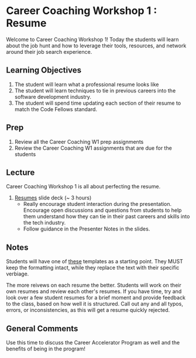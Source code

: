 # Career Coaching Workshop 1 : Resume

Welcome to Career Coaching Workshop 1! Today the students will learn about the job hunt and how to leverage their tools,  resources, and network around their job search experience. 

## Learning Objectives

1. The student will learn what a professional resume looks like
2. The student will learn techniques to tie in previous careers into the software development industry.
3. The student will spend time updating each section of their resume to match the Code Fellows standard. 

## Prep

1. Review all the Career Coaching W1 prep assignments
2. Review the Career Coaching W1 assignments that are due for the students

## Lecture

Career Coaching Workshop 1 is all about perfecting the resume. 

1. [Resumes](https://docs.google.com/presentation/d/1P44qKnnjr93natpvpcR5wrBwvyDNWcHd1y-oUtg7UmQ/edit#slide=id.g3e590cf77e_2_53) slide deck (~ 3 hours)
    - Really encourage student interaction during the presentation. Encourage open discussions and questions from students to help them understand how they can tie in their past careers and skills into the tech industry.
    - Follow guidance in the Presenter Notes in the slides. 

## Notes

Students will have one of [these](https://drive.google.com/drive/u/0/folders/1f2dnx38bZdBwgzynjc374T_EKgQkYPCO) templates as a starting point. They MUST keep the formatting intact, while they replace the text with their specific verbiage. 

The more reivews on each resume the better. Students will work on their own resumes and review each other's resumes. If you have time, try and look over a few student resumes for a brief moment and provide feedback to the class, based on how well it is structured. Call out any and all typos, errors, or inconsistencies, as this will get a resume quickly rejected. 

## General Comments

Use this time to discuss the Career Accelerator Program as well and the benefits of being in the program!
